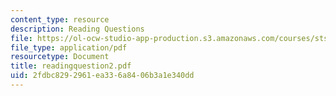 ```yaml
---
content_type: resource
description: Reading Questions
file: https://ol-ocw-studio-app-production.s3.amazonaws.com/courses/sts-069-technology-in-a-dangerous-world-fall-2002/2fdbc8292961ea336a8406b3a1e340dd_readingquestion2.pdf
file_type: application/pdf
resourcetype: Document
title: readingquestion2.pdf
uid: 2fdbc829-2961-ea33-6a84-06b3a1e340dd
---
```

